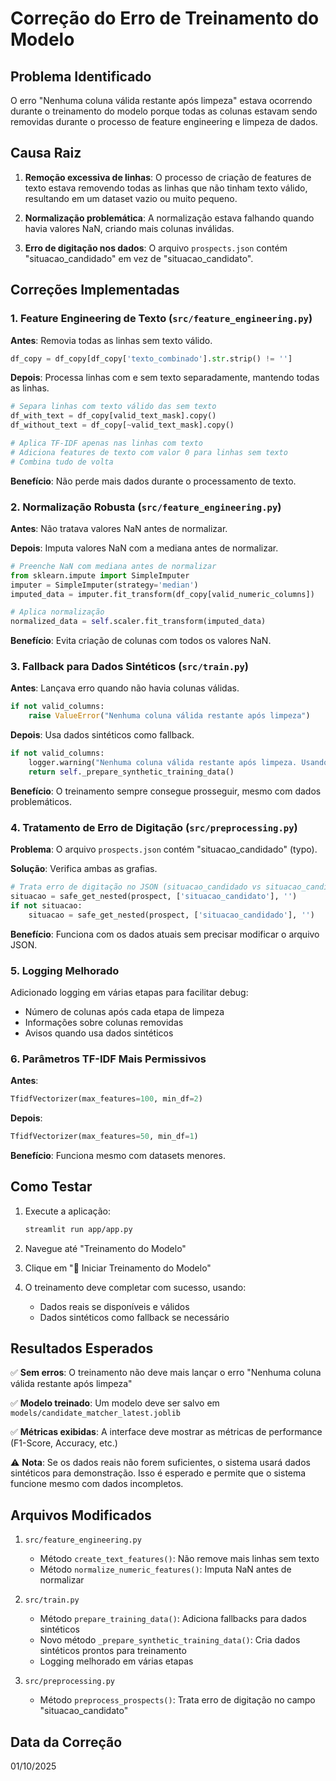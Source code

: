 # Correção do Erro de Treinamento do Modelo

## Problema Identificado

O erro "Nenhuma coluna válida restante após limpeza" estava ocorrendo durante o treinamento do modelo porque todas as colunas estavam sendo removidas durante o processo de feature engineering e limpeza de dados.

## Causa Raiz

1. **Remoção excessiva de linhas**: O processo de criação de features de texto estava removendo todas as linhas que não tinham texto válido, resultando em um dataset vazio ou muito pequeno.

2. **Normalização problemática**: A normalização estava falhando quando havia valores NaN, criando mais colunas inválidas.

3. **Erro de digitação nos dados**: O arquivo `prospects.json` contém "situacao_candidado" em vez de "situacao_candidato".

## Correções Implementadas

### 1. Feature Engineering de Texto (`src/feature_engineering.py`)

**Antes**: Removia todas as linhas sem texto válido.

```python
df_copy = df_copy[df_copy['texto_combinado'].str.strip() != '']
```

**Depois**: Processa linhas com e sem texto separadamente, mantendo todas as linhas.

```python
# Separa linhas com texto válido das sem texto
df_with_text = df_copy[valid_text_mask].copy()
df_without_text = df_copy[~valid_text_mask].copy()

# Aplica TF-IDF apenas nas linhas com texto
# Adiciona features de texto com valor 0 para linhas sem texto
# Combina tudo de volta
```

**Benefício**: Não perde mais dados durante o processamento de texto.

### 2. Normalização Robusta (`src/feature_engineering.py`)

**Antes**: Não tratava valores NaN antes de normalizar.

**Depois**: Imputa valores NaN com a mediana antes de normalizar.

```python
# Preenche NaN com mediana antes de normalizar
from sklearn.impute import SimpleImputer
imputer = SimpleImputer(strategy='median')
imputed_data = imputer.fit_transform(df_copy[valid_numeric_columns])

# Aplica normalização
normalized_data = self.scaler.fit_transform(imputed_data)
```

**Benefício**: Evita criação de colunas com todos os valores NaN.

### 3. Fallback para Dados Sintéticos (`src/train.py`)

**Antes**: Lançava erro quando não havia colunas válidas.

```python
if not valid_columns:
    raise ValueError("Nenhuma coluna válida restante após limpeza")
```

**Depois**: Usa dados sintéticos como fallback.

```python
if not valid_columns:
    logger.warning("Nenhuma coluna válida restante após limpeza. Usando dataset sintético.")
    return self._prepare_synthetic_training_data()
```

**Benefício**: O treinamento sempre consegue prosseguir, mesmo com dados problemáticos.

### 4. Tratamento de Erro de Digitação (`src/preprocessing.py`)

**Problema**: O arquivo `prospects.json` contém "situacao_candidado" (typo).

**Solução**: Verifica ambas as grafias.

```python
# Trata erro de digitação no JSON (situacao_candidado vs situacao_candidato)
situacao = safe_get_nested(prospect, ['situacao_candidato'], '')
if not situacao:
    situacao = safe_get_nested(prospect, ['situacao_candidado'], '')
```

**Benefício**: Funciona com os dados atuais sem precisar modificar o arquivo JSON.

### 5. Logging Melhorado

Adicionado logging em várias etapas para facilitar debug:

- Número de colunas após cada etapa de limpeza
- Informações sobre colunas removidas
- Avisos quando usa dados sintéticos

### 6. Parâmetros TF-IDF Mais Permissivos

**Antes**:

```python
TfidfVectorizer(max_features=100, min_df=2)
```

**Depois**:

```python
TfidfVectorizer(max_features=50, min_df=1)
```

**Benefício**: Funciona mesmo com datasets menores.

## Como Testar

1. Execute a aplicação:

   ```bash
   streamlit run app/app.py
   ```

2. Navegue até "Treinamento do Modelo"

3. Clique em "🚀 Iniciar Treinamento do Modelo"

4. O treinamento deve completar com sucesso, usando:
   - Dados reais se disponíveis e válidos
   - Dados sintéticos como fallback se necessário

## Resultados Esperados

✅ **Sem erros**: O treinamento não deve mais lançar o erro "Nenhuma coluna válida restante após limpeza"

✅ **Modelo treinado**: Um modelo deve ser salvo em `models/candidate_matcher_latest.joblib`

✅ **Métricas exibidas**: A interface deve mostrar as métricas de performance (F1-Score, Accuracy, etc.)

⚠️ **Nota**: Se os dados reais não forem suficientes, o sistema usará dados sintéticos para demonstração. Isso é esperado e permite que o sistema funcione mesmo com dados incompletos.

## Arquivos Modificados

1. `src/feature_engineering.py`

   - Método `create_text_features()`: Não remove mais linhas sem texto
   - Método `normalize_numeric_features()`: Imputa NaN antes de normalizar

2. `src/train.py`

   - Método `prepare_training_data()`: Adiciona fallbacks para dados sintéticos
   - Novo método `_prepare_synthetic_training_data()`: Cria dados sintéticos prontos para treinamento
   - Logging melhorado em várias etapas

3. `src/preprocessing.py`
   - Método `preprocess_prospects()`: Trata erro de digitação no campo "situacao_candidato"

## Data da Correção

01/10/2025

